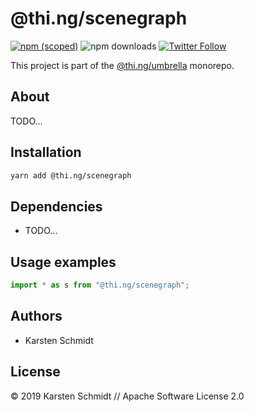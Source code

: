 # @thi.ng/scenegraph

[![npm (scoped)](https://img.shields.io/npm/v/@thi.ng/scenegraph.svg)](https://www.npmjs.com/package/@thi.ng/scenegraph)
![npm downloads](https://img.shields.io/npm/dm/@thi.ng/scenegraph.svg)
[![Twitter Follow](https://img.shields.io/twitter/follow/thing_umbrella.svg?style=flat-square&label=twitter)](https://twitter.com/thing_umbrella)

This project is part of the
[@thi.ng/umbrella](https://github.com/thi-ng/umbrella/) monorepo.

<!-- TOC depthFrom:2 depthTo:3 -->

<!-- /TOC -->

## About

TODO...

## Installation

```bash
yarn add @thi.ng/scenegraph
```

## Dependencies

- TODO...

## Usage examples

```ts
import * as s from "@thi.ng/scenegraph";
```

## Authors

- Karsten Schmidt

## License

&copy; 2019 Karsten Schmidt // Apache Software License 2.0
